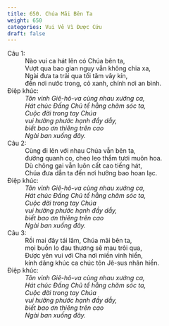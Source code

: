 ```yaml
---
title: 650. Chúa Mãi Bên Ta
weight: 650
categories: Vui Vẻ Vì Được Cứu
draft: false
---
```

<dl><dt>Câu 1:</dt><dd data-verse="1">Nào vui ca hát lên có Chúa bên ta, <br/>Vượt qua bao gian nguy vẫn không chia xa, <br/>Ngài đưa ta trải qua tối tăm vây kín, <br/>đến nơi nước trong, cỏ xanh, chính nơi an bình. </dd><dt>Điệp khúc:</dt><dd data-chorus="1"><em>Tôn vinh Giê-hô-va cùng nhau xướng ca, <br/>Hát chúc Đấng Chủ tể hằng chăm sóc ta, <br/>Cuộc đời trong tay Chúa <br/>vui hưởng phước hạnh đầy dẫy, <br/>biết bao ơn thiêng trên cao <br/>Ngài ban xuống đây. </em></dd><dt>Câu 2:</dt><dd data-verse="2">Cùng đi lên với nhau Chúa vẫn bên ta, <br/>đường quanh co, cheo leo thắm tươi muôn hoa. <br/>Dù chông gai vẫn luôn cất cao tiếng hát, <br/>Chúa đưa dẫn ta đến nơi hưởng bao hoan lạc. </dd><dt>Điệp khúc:</dt><dd data-chorus="1"><em>Tôn vinh Giê-hô-va cùng nhau xướng ca, <br/>Hát chúc Đấng Chủ tể hằng chăm sóc ta, <br/>Cuộc đời trong tay Chúa <br/>vui hưởng phước hạnh đầy dẫy, <br/>biết bao ơn thiêng trên cao <br/>Ngài ban xuống đây. </em></dd><dt>Câu 3:</dt><dd data-verse="3">Rồi mai đây tái lâm, Chúa mãi bên ta, <br/>mọi buồn lo đau thương sẽ mau trôi qua, <br/>Được yên vui với Cha nơi miền vinh hiển, <br/>kính dâng khúc ca chúc tôn Jê-sus nhân hiền. </dd><dt>Điệp khúc:</dt><dd data-chorus="1"><em>Tôn vinh Giê-hô-va cùng nhau xướng ca, <br/>Hát chúc Đấng Chủ tể hằng chăm sóc ta, <br/>Cuộc đời trong tay Chúa <br/>vui hưởng phước hạnh đầy dẫy, <br/>biết bao ơn thiêng trên cao <br/>Ngài ban xuống đây. </em></dd></dl>